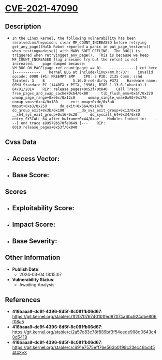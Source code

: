 
# [CVE-2021-47090](https://cve.mitre.org/cgi-bin/cvename.cgi?name=CVE-2021-47090)

## Description

- `In the Linux kernel, the following vulnerability has been resolved:mm/hwpoison: clear MF_COUNT_INCREASED before retrying get_any_page()Hulk Robot reported a panic in put_page_testzero() when testingmadvise() with MADV_SOFT_OFFLINE.  The BUG() is triggered when retryingget_any_page().  This is because we keep MF_COUNT_INCREASED flag insecond try but the refcnt is not increased.    page dumped because: VM_BUG_ON_PAGE(page_ref_count(page) == 0)    ------------[ cut here ]------------    kernel BUG at include/linux/mm.h:737!    invalid opcode: 0000 [#1] PREEMPT SMP    CPU: 5 PID: 2135 Comm: sshd Tainted: G    B             5.16.0-rc6-dirty #373    Hardware name: QEMU Standard PC (i440FX + PIIX, 1996), BIOS 1.13.0-1ubuntu1.1 04/01/2014    RIP: release_pages+0x53f/0x840    Call Trace:      free_pages_and_swap_cache+0x64/0x80      tlb_flush_mmu+0x6f/0x220      unmap_page_range+0xe6c/0x12c0      unmap_single_vma+0x90/0x170      unmap_vmas+0xc4/0x180      exit_mmap+0xde/0x3a0      mmput+0xa3/0x250      do_exit+0x564/0x1470      do_group_exit+0x3b/0x100      __do_sys_exit_group+0x13/0x20      __x64_sys_exit_group+0x16/0x20      do_syscall_64+0x34/0x80      entry_SYSCALL_64_after_hwframe+0x44/0xae    Modules linked in:    ---[ end trace e99579b570fe0649 ]---    RIP: 0010:release_pages+0x53f/0x840`

## Cvss Data

- **Access Vector**:
  - 
- **Base Score**:
  - 

## Scores

- **Exploitability Score**:
  - 
- **Impact Score**:
  - 
- **Base Severity**:
  - 

## Other Information

- **Publish Date**:
  - 2024-03-04 18:15:07
- **Vulnerability Status**:
  - Awaiting Analysis

## References

- **416baaa9-dc9f-4396-8d5f-8c081fb06d67**: https://git.kernel.org/stable/c/1f207076740101fed87074a6bc924dbe806f08a5
- **416baaa9-dc9f-4396-8d5f-8c081fb06d67**: https://git.kernel.org/stable/c/2a57d83c78f889bf3f54eede908d0643c40d5418
- **416baaa9-dc9f-4396-8d5f-8c081fb06d67**: https://git.kernel.org/stable/c/c691e7575eff76e563b0199c23ec46bd454f43e3
